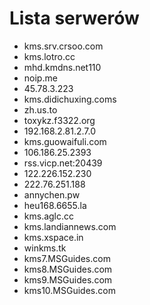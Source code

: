 # Lista serwerów
* kms.srv.crsoo.com
* kms.lotro.cc
* mhd.kmdns.net110
* noip.me
* 45.78.3.223
* kms.didichuxing.coms
* zh.us.to
* toxykz.f3322.org
* 192.168.2.81.2.7.0
* kms.guowaifuli.com
* 106.186.25.2393
* rss.vicp.net:20439
* 122.226.152.230
* 222.76.251.188
* annychen.pw
* heu168.6655.la 
* kms.aglc.cc
* kms.landiannews.com
* kms.xspace.in
* winkms.tk
* kms7.MSGuides.com
* kms8.MSGuides.com
* kms9.MSGuides.com
* kms10.MSGuides.com
